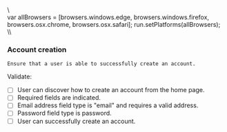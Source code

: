 \\\
var allBrowsers = [browsers.windows.edge,
                   browsers.windows.firefox,
                   browsers.osx.chrome,
                   browsers.osx.safari];
run.setPlatforms(allBrowsers);
\\\

### Account creation
    Ensure that a user is able to successfully create an account.

Validate:
- [ ] User can discover how to create an account from the home page.
- [ ] Required fields are indicated.
- [ ] Email address field type is "email" and requires a valid address.
- [ ] Password field type is password.
- [ ] User can successfully create an account.